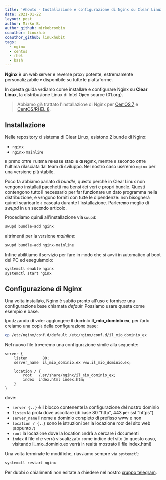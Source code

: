 ```yaml
---
title: '#howto - Installazione e configurazione di Nginx su Clear Linux'
date: 2021-01-22
layout: post
author: Mirko B.
author_github: mirkobrombin
coauthor: linuxhub
coauthor_github: linuxhubit
tags:
  - nginx  
  - centos  
  - rhel  
  - bash
---
```

**Nginx** è un web server e reverse proxy potente, estremamente personalizzabile e disponibile su tutte le piattaforme.

In questa guida vediamo come installare e configurare Nginx su **Clear Linux**, la distribuzione Linux di Intel Open source (01.org).

> Abbiamo già trattato l'installazione di Nginx per [CentOS 7](https://linuxhub.it/articles/howto-installare-nginx-su-centos-7-e-configurazione-ssl) e  [CentOS/RHEL 8](https://linuxhub.it/articles/howto-installazione-di-nginx-su-centos-8-rhel-8-e-configurazione-ssl).

## Installazione
Nelle repository di sistema di Clear Linux, esistono 2 bundle di Nginx:
- `nginx`
- `nginx-mainline`

Il primo offre l'ultima release stabile di Nginx, mentre il secondo offre l'ultima rilasciata dal team di sviluppo. Nel nostro caso useremo `nginx` per una versione più stabile.

Poco fa abbiamo parlato di *bundle*, questo perchè in Clear Linux non vengono installati pacchetti ma bensì dei veri e propri bundle. Questi contengono tutto il necessario per far funzionare un dato programma nella distribuzione, e vengono forniti con tutte le dipendenze: non bisognerà quindi  scaricarle a cascata durante l'installazione. Parleremo meglio di *swupd* in un secondo articolo. 

Procediamo quindi all'installazione via `swupd`:

```bash
swupd bundle-add nginx
```

altrimenti per la versione *mainline*:

```bash
swupd bundle-add nginx-mainline
```

Infine abilitiamo il servizio per fare in modo che si avvii in automatico al boot del PC ed eseguiamolo:

```bash
systemctl enable nginx
systemctl start nginx
```

## Configurazione di Nginx
Una volta installato, Nginx è subito pronto all'uso e fornisce una configurazione base chiamata *default*. Possiamo usare questa come esempio e base.

Ipotizzando di voler aggiungere il dominio **il_mio_dominio.ex**, per farlo creiamo una copia della configurazione base:

```bash
cp /etc/nginx/conf.d/default /etc/nginx/conf.d/il_mio_dominio_ex
```

Nel nuovo file troveremo una configurazione simile alla seguente:
```nginx
server {
    listen       80;
    server_name  il_mio_dominio.ex www.il_mio_dominio.ex;

    location / {
        root   /usr/share/nginx/il_mio_dominio_ex;
        index  index.html index.htm;
    }
}
```

dove:
- `server {..}` è il blocco contenente la configurazione del nostro dominio
- `listen` la prota dove ascoltare (di base 80 "http", 443 per ssl "https")
- `server_name` il nome a dominio completo di prefisso www e non
- `location / {..}` sono le istruzioni per la locazione root del sito web (appunto /)
- `root` la locazione dove la location andrà a cercare i documenti
- `index` il file che verrà visualizzato come indice del sito (in questo caso, visitando il_mio_dominio.ex verrà in realtà mostrato il file index.html)

Una volta terminate le modifiche, riavviamo sempre via `systemctl`:

```bash
systemctl restart nginx
```

Per dubbi o chiarimenti non esitate a chiedere nel nostro <a href="https://t.me/gentedilinux">gruppo telegram</a>.